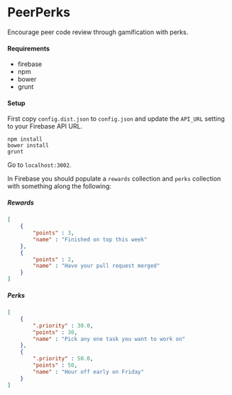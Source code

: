 PeerPerks
==================

Encourage peer code review through gamification with perks.

#### Requirements
- firebase
- npm
- bower
- grunt

#### Setup

First copy `config.dist.json` to `config.json` and update the `API_URL` setting to your Firebase API URL.

```
npm install
bower install
grunt
```

Go to `localhost:3002`.

In Firebase you should populate a `rewards` collection and `perks` collection with something along the following:

##### Rewards
```json
[
	{
		"points" : 3,
		"name" : "Finished on top this week"
	},
	{
		"points" : 2,
		"name" : "Have your pull request merged"
	}
]
```

##### Perks
```json
[
	{
		".priority" : 30.0,
		"points" : 30,
		"name" : "Pick any one task you want to work on"
	},
	{
		".priority" : 50.0,
		"points" : 50,
		"name" : "Hour off early on Friday"
	}
]
```
